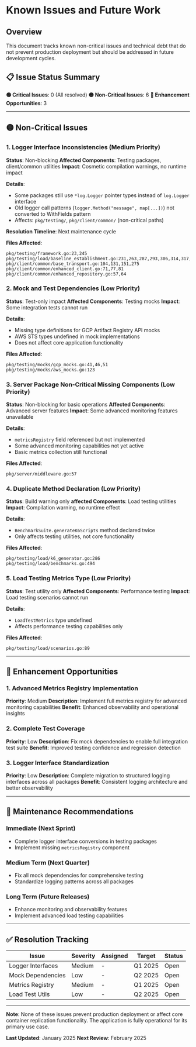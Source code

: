 # Known Issues and Future Work

## Overview

This document tracks known non-critical issues and technical debt that do not prevent production deployment but should be addressed in future development cycles.

## 📋 Issue Status Summary

**🟢 Critical Issues**: 0 (All resolved)
**🟡 Non-Critical Issues**: 6 
**🔵 Enhancement Opportunities**: 3

---

## 🟡 Non-Critical Issues

### 1. Logger Interface Inconsistencies (Medium Priority)

**Status**: Non-blocking
**Affected Components**: Testing packages, client/common utilities
**Impact**: Cosmetic compilation warnings, no runtime impact

**Details**:
- Some packages still use `*log.Logger` pointer types instead of `log.Logger` interface
- Old logger call patterns (`logger.Method("message", map[...])`) not converted to WithFields pattern
- Affects: `pkg/testing/`, `pkg/client/common/` (non-critical paths)

**Resolution Timeline**: Next maintenance cycle

**Files Affected**:
```
pkg/testing/framework.go:23,245
pkg/testing/load/baseline_establishment.go:231,263,287,293,306,314,317,323
pkg/client/common/base_transport.go:104,131,151,275
pkg/client/common/enhanced_client.go:71,77,81
pkg/client/common/enhanced_repository.go:57,64
```

### 2. Mock and Test Dependencies (Low Priority)

**Status**: Test-only impact
**Affected Components**: Testing mocks
**Impact**: Some integration tests cannot run

**Details**:
- Missing type definitions for GCP Artifact Registry API mocks
- AWS STS types undefined in mock implementations
- Does not affect core application functionality

**Files Affected**:
```
pkg/testing/mocks/gcp_mocks.go:41,46,51
pkg/testing/mocks/aws_mocks.go:123
```

### 3. Server Package Non-Critical Missing Components (Low Priority)

**Status**: Non-blocking for basic operations
**Affected Components**: Advanced server features
**Impact**: Some advanced monitoring features unavailable

**Details**:
- `metricsRegistry` field referenced but not implemented
- Some advanced monitoring capabilities not yet active
- Basic metrics collection still functional

**Files Affected**:
```
pkg/server/middleware.go:57
```

### 4. Duplicate Method Declaration (Low Priority)

**Status**: Build warning only
**affected Components**: Load testing utilities
**Impact**: Compilation warning, no runtime effect

**Details**:
- `BenchmarkSuite.generateK6Scripts` method declared twice
- Only affects testing utilities, not core functionality

**Files Affected**:
```
pkg/testing/load/k6_generator.go:286
pkg/testing/load/benchmarks.go:494
```

### 5. Load Testing Metrics Type (Low Priority)

**Status**: Test utility only
**Affected Components**: Performance testing
**Impact**: Load testing scenarios cannot run

**Details**:
- `LoadTestMetrics` type undefined
- Affects performance testing capabilities only

**Files Affected**:
```
pkg/testing/load/scenarios.go:89
```

---

## 🔵 Enhancement Opportunities

### 1. Advanced Metrics Registry Implementation

**Priority**: Medium
**Description**: Implement full metrics registry for advanced monitoring capabilities
**Benefit**: Enhanced observability and operational insights

### 2. Complete Test Coverage

**Priority**: Low
**Description**: Fix mock dependencies to enable full integration test suite
**Benefit**: Improved testing confidence and regression detection

### 3. Logger Interface Standardization

**Priority**: Low
**Description**: Complete migration to structured logging interfaces across all packages
**Benefit**: Consistent logging architecture and better observability

---

## 🎯 Maintenance Recommendations

### Immediate (Next Sprint)
- Complete logger interface conversions in testing packages
- Implement missing `metricsRegistry` component

### Medium Term (Next Quarter)
- Fix all mock dependencies for comprehensive testing
- Standardize logging patterns across all packages

### Long Term (Future Releases)  
- Enhance monitoring and observability features
- Implement advanced load testing capabilities

---

## ✅ Resolution Tracking

| Issue | Severity | Assigned | Target | Status |
|-------|----------|----------|---------|--------|
| Logger Interfaces | Medium | - | Q1 2025 | Open |
| Mock Dependencies | Low | - | Q2 2025 | Open |
| Metrics Registry | Medium | - | Q1 2025 | Open |
| Load Test Utils | Low | - | Q2 2025 | Open |

---

**Note**: None of these issues prevent production deployment or affect core container replication functionality. The application is fully operational for its primary use case.

**Last Updated**: January 2025
**Next Review**: February 2025